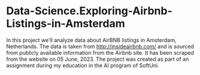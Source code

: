 # Data-Science.Exploring-Airbnb-Listings-in-Amsterdam

In this project we'll analyze data about AirBNB listings in Amsterdam, Netherlands. The data is taken from http://insideairbnb.com/ and is sourced from publicly available information from the Airbnb site. It has been scraped from the website on 05 June, 2023. The project was created as part of an assignment during my education in the AI program of SoftUni. 
